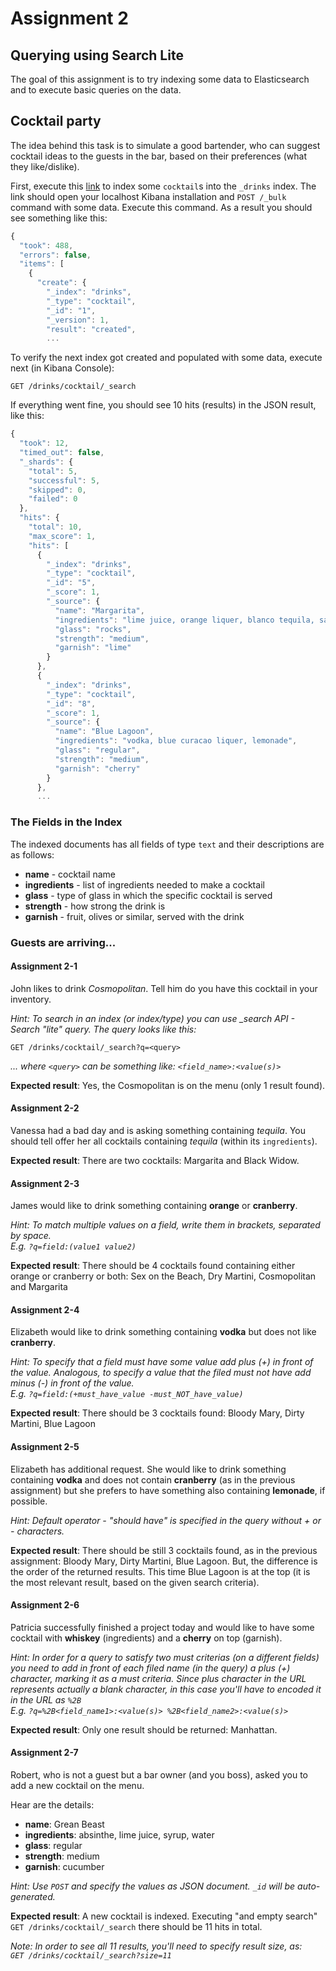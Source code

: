 # Assignment 2

## Querying using Search Lite

The goal of this assignment is to try indexing some data to Elasticsearch and to execute basic
queries on the data.

## Cocktail party

The idea behind this task is to simulate a good bartender, who can suggest cocktail ideas to the guests
in the bar, based on their preferences (what they like/dislike).

First, execute this [link](http://localhost:5601/app/kibana#/dev_tools/console?load_from=https:%2F%2Fraw.githubusercontent.com%2Fdrazen-nikolic%2Fes-workshop%2Fexamples%2Fassignments%2Fcocktails-bulk-create.txt)
to index some `cocktail`s into the `_drinks` index. The link should open your localhost Kibana installation
and `POST /_bulk` command with some data. Execute this command. As a result you should see something like this:

```javascript
{
  "took": 488,
  "errors": false,
  "items": [
    {
      "create": {
        "_index": "drinks",
        "_type": "cocktail",
        "_id": "1",
        "_version": 1,
        "result": "created",
        ...
```

To verify the next index got created and populated with some data, execute next (in Kibana Console):

`GET /drinks/cocktail/_search`

If everything went fine, you should see 10 hits (results) in the JSON result, like this:

```javascript
{
  "took": 12,
  "timed_out": false,
  "_shards": {
    "total": 5,
    "successful": 5,
    "skipped": 0,
    "failed": 0
  },
  "hits": {
    "total": 10,
    "max_score": 1,
    "hits": [
      {
        "_index": "drinks",
        "_type": "cocktail",
        "_id": "5",
        "_score": 1,
        "_source": {
          "name": "Margarita",
          "ingredients": "lime juice, orange liquer, blanco tequila, salt",
          "glass": "rocks",
          "strength": "medium",
          "garnish": "lime"
        }
      },
      {
        "_index": "drinks",
        "_type": "cocktail",
        "_id": "8",
        "_score": 1,
        "_source": {
          "name": "Blue Lagoon",
          "ingredients": "vodka, blue curacao liquer, lemonade",
          "glass": "regular",
          "strength": "medium",
          "garnish": "cherry"
        }
      },
      ...
```

### The Fields in the Index

The indexed documents has all fields of type `text` and their descriptions are as follows:
* **name** - cocktail name
* **ingredients** - list of ingredients needed to make a cocktail
* **glass** - type of glass in which the specific cocktail is served
* **strength** - how strong the drink is
* **garnish** - fruit, olives or similar, served with the drink

### Guests are arriving...

#### Assignment 2-1
John likes to drink *Cosmopolitan*. Tell him do you have this cocktail in your inventory.

*Hint: To search in an index (or index/type) you can use _search API - Search "lite" query. 
The query looks like this:*

    GET /drinks/cocktail/_search?q=<query> 
 
*... where `<query>` can be something like: `<field_name>:<value(s)>`*
 
**Expected result**: Yes, the Cosmopolitan is on the menu (only 1 result found).
 
 
#### Assignment 2-2
Vanessa had a bad day and is asking something containing *tequila*. You should 
tell offer her all cocktails containing *tequila* (within its `ingredients`).
 
**Expected result**: There are two cocktails: Margarita and Black Widow.
 
 
#### Assignment 2-3
James would like to drink something containing **orange** or **cranberry**.
  
*Hint: To match multiple values on a field, write them in brackets, separated by space.   
E.g. `?q=field:(value1 value2)`*
  
**Expected result**: There should be 4 cocktails found containing either orange or cranberry or both: 
Sex on the Beach, Dry Martini, Cosmopolitan and Margarita
  
   
#### Assignment 2-4
Elizabeth would like to drink something containing **vodka** but does not like **cranberry**.
 
*Hint: To specify that a field must have some value add plus (+) in front of the value. Analogous, 
to specify a value that the filed must not have add minus (-) in front of the value.   
E.g. `?q=field:(+must_have_value -must_NOT_have_value)`*
  
**Expected result**: There should be 3 cocktails found: 
Bloody Mary, Dirty Martini, Blue Lagoon


#### Assignment 2-5
Elizabeth has additional request. She would like to drink something containing **vodka** 
and does not contain **cranberry** (as in the previous assignment) but she prefers to have 
something also containing **lemonade**, if possible.

*Hint: Default operator - "should have" is specified in the query without + or - characters.*
  
**Expected result**: There should be still 3 cocktails found, as in the previous assignment: 
Bloody Mary, Dirty Martini, Blue Lagoon. But, the difference is the order of the returned results.
This time Blue Lagoon is at the top (it is the most relevant result, based on the given search criteria).


#### Assignment 2-6
Patricia successfully finished a project today and would like to have some cocktail with 
**whiskey** (ingredients) and a **cherry** on top (garnish).

*Hint: In order for a query to satisfy two must criterias (on a different fields)
you need to add in front of each filed name (in the query) a plus (+) character, 
marking it as a must criteria. Since plus character in the URL represents actually a blank character,
in this case you'll have to encoded it in the URL as `%2B`   
E.g. `?q=%2B<field_name1>:<value(s)> %2B<field_name2>:<value(s)>`*

**Expected result**: Only one result should be returned: Manhattan.


#### Assignment 2-7
Robert, who is not a guest but a bar owner (and you boss), asked you to add a new cocktail on the menu.

Hear are the details:   
* **name**: Grean Beast
* **ingredients**: absinthe, lime juice, syrup, water
* **glass**: regular
* **strength**: medium
* **garnish**: cucumber

*Hint: Use `POST` and specify the values as JSON document. `_id` will be auto-generated.*

**Expected result**: A new cocktail is indexed. Executing "and empty search" `GET /drinks/cocktail/_search`
there should be 11 hits in total.

*Note: In order to see all 11 results, you'll need to specify result size, as:   
`GET /drinks/cocktail/_search?size=11`*
